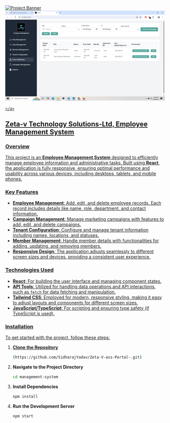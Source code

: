 <a href="" target="_blank">
      <img src="https://github.com/SidharajYadav/Zeta-V-ass-Portal-/blob/main/public/Screenshot%20(158).png" alt="Project Banner">
            <img src="https://github.com/SidharajYadav/Zeta-V-Employee-Portal/blob/main/public/Screenshot%20(162).png" alt="Project Banner">


    </a>
## Zeta-v Technology Solutions-Ltd, Employee Management System

### Overview

This project is an **Employee Management System** designed to efficiently manage employee information and administrative tasks. Built using **React**, the application is fully responsive, ensuring optimal performance and usability across various devices, including desktops, tablets, and mobile phones.

### Key Features

- **Employee Management**: Add, edit, and delete employee records. Each record includes details like name, role, department, and contact information.
- **Campaign Management**: Manage marketing campaigns with features to add, edit, and delete campaigns.
- **Tenant Configuration**: Configure and manage tenant information including names, locations, and statuses.
- **Member Management**: Handle member details with functionalities for adding, updating, and removing members.
- **Responsive Design**: The application adjusts seamlessly to different screen sizes and devices, providing a consistent user experience. 

### Technologies Used

- **React**: For building the user interface and managing component states.
- **API Tools**: Utilized for handling data operations and API interactions, such as `fetch` for data fetching and manipulation.
- **Tailwind CSS**: Employed for modern, responsive styling, making it easy to adjust layouts and components for different screen sizes.
- **JavaScript/TypeScript**: For scripting and ensuring type safety (if TypeScript is used).

### Installation

To get started with the project, follow these steps:

1. **Clone the Repository**
    ```bash
    (https://github.com/SidharajYadav/Zeta-V-ass-Portal-.git)
    ```
2. **Navigate to the Project Directory**
    ```bash
    cd management-system
    ```
3. **Install Dependencies**
    ```bash
    npm install
    ```
4. **Run the Development Server**
    ```bash
    npm start
    ```
